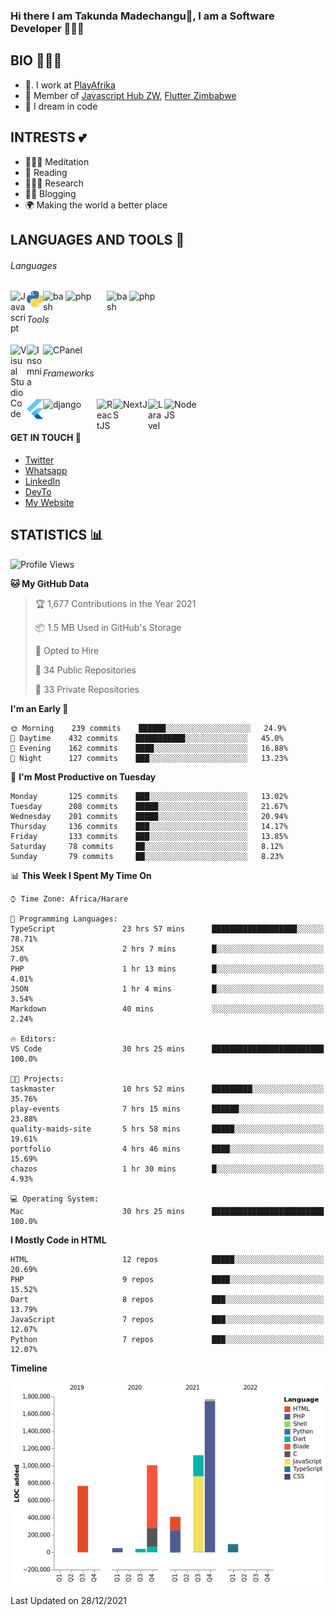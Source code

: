 ### Hi there I am Takunda Madechangu👋, I am a Software Developer 👨🏽‍💻

## BIO 👨🏽‍💻
- 💼. I work at [PlayAfrika](https://playafrika.tv)
- 🎳  Member of [Javascript Hub ZW](https://github.com/JS-Hub-ZW), [Flutter Zimbabwe](https://github.com/flutterdevzim/)
- 🤨 I dream in code 

## INTRESTS 💕
- 🧘🏾‍♂️  Meditation
- 📖  Reading
- 🕵🏾‍♂️  Research
- ✍🏽  Blogging
- 🌍  Making the world a better place

## LANGUAGES AND TOOLS 🧰

###### Languages

<img align="left" alt="Javascript" width="26px" src="https://upload.wikimedia.org/wikipedia/commons/thumb/6/6a/JavaScript-logo.png/240px-JavaScript-logo.png" />
<img align="left" alt="Python" width="26px" src="https://raw.githubusercontent.com/JohnKinyanjui/JohnKinyanjui/master/images/python.png" />
<img align="left" alt="bash" width="36px" src="https://d33wubrfki0l68.cloudfront.net/a1da522d0a3057a1bc3fb411fcbbf57a447c1146/65e71/img/symbol/svg/full_colored_dark.svg" />
<img align="left" alt="php" width="66px" src="https://www.php.net/images/logos/php-logo.svg" />
<img align="left" alt="bash" width="36px" src="https://d33wubrfki0l68.cloudfront.net/a1da522d0a3057a1bc3fb411fcbbf57a447c1146/65e71/img/symbol/svg/full_colored_dark.svg" />
<img align="left" alt="php" width="96px" src="https://dart.dev/assets/shared/dart/logo+text/horizontal/white-e71fb382ad5229792cc704b3ee7a88f8013e986d6e34f0956d89c453b454d0a5.svg" />



</br>


###### Tools

<img align="left" alt="Visual Studio Code" width="26px" src="https://code.visualstudio.com/assets/images/code-stable.png" />
<img align="left" alt="Insomnia" width="26px" src="https://img.stackshare.io/service/6406/qLPJL1NZ.jpg" />
<img align="left" alt="CPanel" width="106px" src="https://cpanel.net/wp-content/themes/cPbase/assets/img/logos/cPanel_orange.svg" />
<br/>


###### Frameworks

<img align="left" alt="Flutter" width="26px" object-fit = "cover" src="https://raw.githubusercontent.com/JohnKinyanjui/JohnKinyanjui/master/images/flutter.png" />
<img align="left" alt="django" width="86px" src="https://www.fullstackpython.com/img/logos/django.png" />
<img align="left" alt="ReactJS" width="26px" src="https://cdn4.iconfinder.com/data/icons/logos-3/600/React.js_logo-512.png" />
<img align="left" alt="NextJS" width="56px" src="https://upload.wikimedia.org/wikipedia/commons/thumb/8/8e/Nextjs-logo.svg/207px-Nextjs-logo.svg.png" />
<img align="left" alt="Laravel" width="26px" src="https://laravel.com/img/logomark.min.svg" />
<img align="left" alt="Node JS" width="56px" src="https://upload.wikimedia.org/wikipedia/commons/d/d9/Node.js_logo.svg" />
<br/>
<br/>

#### GET IN TOUCH 💬
- [Twitter](https://twitter/takucoder)
- [Whatsapp](https://wa.me/263778548832?text=Hi%20Taku)
- [LinkedIn](https://www.linkedin.com/in/tmadechangu/)
- [DevTo](https://dev.to/takunda)
- [My Website](https://taku.co.zw)

## STATISTICS 📊
<!-- ![Takumade's GitHub stats](https://github-readme-stats.vercel.app/api?username=takumade&count_private=true&show_icons=true&theme=algolia) -->

<!--START_SECTION:waka-->
![Profile Views](http://img.shields.io/badge/Profile%20Views-39-blue)

**🐱 My GitHub Data** 

> 🏆 1,677 Contributions in the Year 2021
 > 
> 📦 1.5 MB Used in GitHub's Storage 
 > 
> 💼 Opted to Hire
 > 
> 📜 34 Public Repositories 
 > 
> 🔑 33 Private Repositories  
 > 
**I'm an Early 🐤** 

```text
🌞 Morning    239 commits    ██████░░░░░░░░░░░░░░░░░░░   24.9% 
🌆 Daytime    432 commits    ███████████░░░░░░░░░░░░░░   45.0% 
🌃 Evening    162 commits    ████░░░░░░░░░░░░░░░░░░░░░   16.88% 
🌙 Night      127 commits    ███░░░░░░░░░░░░░░░░░░░░░░   13.23%

```
📅 **I'm Most Productive on Tuesday** 

```text
Monday       125 commits    ███░░░░░░░░░░░░░░░░░░░░░░   13.02% 
Tuesday      208 commits    █████░░░░░░░░░░░░░░░░░░░░   21.67% 
Wednesday    201 commits    █████░░░░░░░░░░░░░░░░░░░░   20.94% 
Thursday     136 commits    ███░░░░░░░░░░░░░░░░░░░░░░   14.17% 
Friday       133 commits    ███░░░░░░░░░░░░░░░░░░░░░░   13.85% 
Saturday     78 commits     ██░░░░░░░░░░░░░░░░░░░░░░░   8.12% 
Sunday       79 commits     ██░░░░░░░░░░░░░░░░░░░░░░░   8.23%

```


📊 **This Week I Spent My Time On** 

```text
⌚︎ Time Zone: Africa/Harare

💬 Programming Languages: 
TypeScript               23 hrs 57 mins      ███████████████████░░░░░░   78.71% 
JSX                      2 hrs 7 mins        █░░░░░░░░░░░░░░░░░░░░░░░░   7.0% 
PHP                      1 hr 13 mins        █░░░░░░░░░░░░░░░░░░░░░░░░   4.01% 
JSON                     1 hr 4 mins         █░░░░░░░░░░░░░░░░░░░░░░░░   3.54% 
Markdown                 40 mins             ░░░░░░░░░░░░░░░░░░░░░░░░░   2.24%

🔥 Editors: 
VS Code                  30 hrs 25 mins      █████████████████████████   100.0%

🐱‍💻 Projects: 
taskmaster               10 hrs 52 mins      █████████░░░░░░░░░░░░░░░░   35.76% 
play-events              7 hrs 15 mins       ██████░░░░░░░░░░░░░░░░░░░   23.88% 
quality-maids-site       5 hrs 58 mins       █████░░░░░░░░░░░░░░░░░░░░   19.61% 
portfolio                4 hrs 46 mins       ████░░░░░░░░░░░░░░░░░░░░░   15.69% 
chazos                   1 hr 30 mins        █░░░░░░░░░░░░░░░░░░░░░░░░   4.93%

💻 Operating System: 
Mac                      30 hrs 25 mins      █████████████████████████   100.0%

```

**I Mostly Code in HTML** 

```text
HTML                     12 repos            █████░░░░░░░░░░░░░░░░░░░░   20.69% 
PHP                      9 repos             ████░░░░░░░░░░░░░░░░░░░░░   15.52% 
Dart                     8 repos             ███░░░░░░░░░░░░░░░░░░░░░░   13.79% 
JavaScript               7 repos             ███░░░░░░░░░░░░░░░░░░░░░░   12.07% 
Python                   7 repos             ███░░░░░░░░░░░░░░░░░░░░░░   12.07%

```


**Timeline**

![Chart not found](https://raw.githubusercontent.com/takumade/takumade/main/charts/bar_graph.png) 


 Last Updated on 28/12/2021
<!--END_SECTION:waka-->

